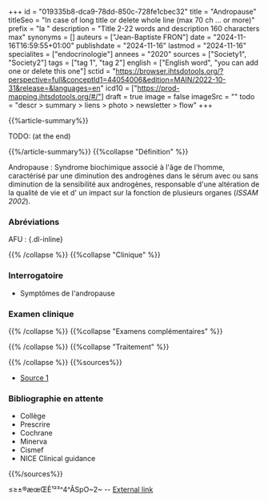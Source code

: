 +++
id = "019335b8-dca9-78dd-850c-728fe1cbec32"
title = "Andropause"
titleSeo = "In case of long title or delete whole line (max 70 ch ... or more)"
prefix = "la "
description = "Title 2-22 words and description 160 characters max"
synonyms = []
auteurs = ["Jean-Baptiste FRON"]
date = "2024-11-16T16:59:55+01:00"
publishdate = "2024-11-16"
lastmod = "2024-11-16"
specialites = ["endocrinologie"]
annees = "2020"
sources = ["Society1", "Society2"]
tags = ["tag 1", "tag 2"]
english = ["English word", "you can add one or delete this one"]
sctid = "https://browser.ihtsdotools.org/?perspective=full&conceptId1=44054006&edition=MAIN/2022-10-31&release=&languages=en"
icd10 = ["https://prod-mapping.ihtsdotools.org/#/"]
draft = true
image = false
imageSrc = ""
todo = "descr > summary > liens > photo > newsletter > flow"
+++

{{%article-summary%}}

TODO: (at the end)

{{%/article-summary%}}
{{%collapse "Définition" %}}

Andropause
: Syndrome biochimique associé à l'âge de l'homme, caractérisé par une diminution des androgènes dans le sérum avec ou sans diminution de la sensibilité aux androgènes, responsable d'une altération de la qualité de vie et d' un impact sur la fonction de plusieurs organes (*ISSAM 2002*).

### Abréviations

AFU
: 
{.dl-inline}

{{% /collapse %}}
{{%collapse "Clinique" %}}

### Interrogatoire

- Symptômes de l'andropause

### Examen clinique

{{% /collapse %}}
{{%collapse "Examens complémentaires" %}}


{{% /collapse %}}
{{%collapse "Traitement" %}}


{{% /collapse %}}
{{%sources%}}

- [Source 1](URL)

### Bibliographie en attente

- Collège
- Prescrire
- Cochrane
- Minerva
- Cismef
- NICE Clinical guidance

{{%/sources%}}

≤≥±®æœŒÈ¹²³^4^ÂSpO~2~ --
[External link](https://discourse.gohugo.io/ "{rel='nofollow'}")
